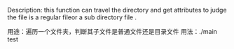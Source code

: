 Description:
	this function can travel the directory and get attributes to judge the file is a regular fileor a sub directory file .


用途：遍历一个文件夹，判断其子文件是普通文件还是目录文件
用法：./main test

